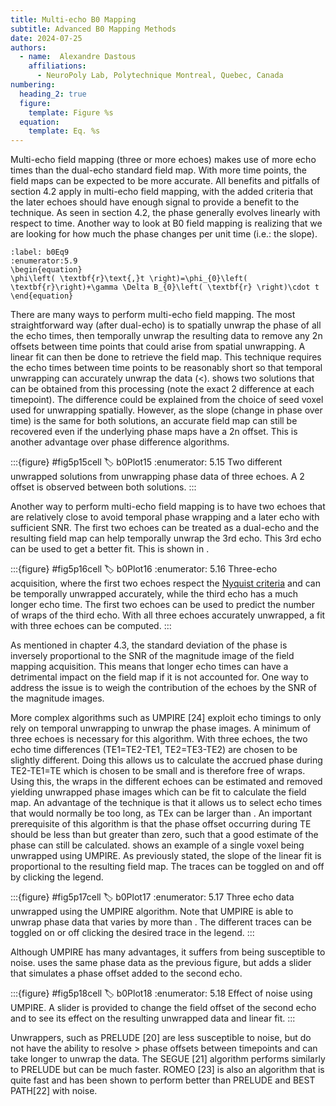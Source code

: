 ```yaml
---
title: Multi-echo B0 Mapping
subtitle: Advanced B0 Mapping Methods
date: 2024-07-25
authors:
  - name:  Alexandre Dastous
    affiliations:
      - NeuroPoly Lab, Polytechnique Montreal, Quebec, Canada
numbering:
  heading_2: true
  figure:
    template: Figure %s
  equation:
    template: Eq. %s
---
```


Multi-echo field mapping (three or more echoes) makes use of more echo times than the dual-echo standard field map. With more time points, the field maps can be expected to be more accurate. All benefits and pitfalls of section 4.2 apply in multi-echo field mapping, with the added criteria that the later echoes should have enough signal to provide a benefit to the technique. As seen in section 4.2, the phase generally evolves linearly with respect to time. Another way to look at B0 field mapping is realizing that we are looking for how much the phase changes per unit time (i.e.: the slope).

```{math}
:label: b0Eq9
:enumerator:5.9
\begin{equation}
\phi\left( \textbf{r}\text{,}t \right)=\phi_{0}\left( \textbf{r}\right)+\gamma \Delta B_{0}\left( \textbf{r} \right)\cdot t
\end{equation}
```

There are many ways to perform multi-echo field mapping. The most straightforward way (after dual-echo) is to spatially unwrap the phase of all the echo times, then temporally unwrap the resulting data to remove any 2n offsets between time points that could arise from spatial unwrapping. A linear fit can then be done to retrieve the field map. This technique requires the echo times between time points to be reasonably short so that temporal unwrapping can accurately unwrap the data (<). [](#b0Plot15) shows two solutions that can be obtained from this processing (note the exact 2 difference at each timepoint). The difference could be explained from the choice of seed voxel used for unwrapping spatially. However, as the slope (change in phase over time) is the same for both solutions, an accurate field map can still be recovered even if the underlying phase maps have a 2n offset. This is another advantage over phase difference algorithms.

:::{figure} #fig5p15cell
:label: b0Plot15
:enumerator: 5.15
Two different unwrapped solutions from unwrapping phase data of three echoes. A 2 offset is observed between both solutions.
:::

Another way to perform multi-echo field mapping is to have two echoes that are relatively close to avoid temporal phase wrapping and a later echo with sufficient SNR. The first two echoes can be treated as a dual-echo and the resulting field map can help temporally unwrap the 3rd echo. This 3rd echo can be used to get a better fit. This is shown in [](#fb0PLot16).


:::{figure} #fig5p16cell
:label: b0Plot16
:enumerator: 5.16
Three-echo acquisition, where the first two echoes respect the [Nyquist criteria](https://en.wikipedia.org/wiki/Nyquist_frequency) and can be temporally unwrapped accurately, while the third echo has a much longer echo time. The first two echoes can be used to predict the number of wraps of the third echo. With all three echoes accurately unwrapped, a fit with three echoes can be computed.
:::

As mentioned in chapter 4.3, the standard deviation of the phase is inversely proportional to the SNR of the magnitude image of the field mapping acquisition. This means that longer echo times can have a detrimental impact on the field map if it is not accounted for. One way to address the issue is to weigh the contribution of the echoes by the SNR of the magnitude images.

More complex algorithms such as UMPIRE [24] exploit echo timings to only rely on temporal unwrapping to unwrap the phase images. A minimum of three echoes is necessary for this algorithm. With three echoes, the two echo time differences (TE1=TE2-TE1, TE2=TE3-TE2) are chosen to be slightly different. Doing this allows us to calculate the accrued phase during TE2-TE1=TE  which is chosen to be small and is therefore free of wraps. Using this, the wraps in the different echoes can be estimated and removed yielding unwrapped phase images which can be fit to calculate the field map. An advantage of the technique is that it allows us to select echo times that would normally be too long, as TEx can be larger than . An important prerequisite of this algorithm is that the phase offset occurring during TE should be less than  but greater than zero, such that a good estimate of the phase can still be calculated. [](#b0Plot17) shows an example of a single voxel being unwrapped using UMPIRE. As previously stated, the slope of the linear fit is proportional to the resulting field map. The traces can be toggled on and off by clicking the legend.

:::{figure} #fig5p17cell
:label: b0Plot17
:enumerator: 5.17
Three echo data unwrapped using the UMPIRE algorithm. Note that UMPIRE is able to unwrap phase data that varies by more than . The different traces can be toggled on or off clicking the desired trace in the legend.
:::

Although UMPIRE has many advantages, it suffers from being susceptible to noise. [](#b0Plot18) uses the same phase data as the previous figure, but adds a slider that simulates a phase offset added to the second echo. 

:::{figure} #fig5p18cell
:label: b0Plot18
:enumerator: 5.18
Effect of noise using UMPIRE. A slider is provided to change the field offset of the second echo and to see its effect on the resulting unwrapped data and linear fit.
:::

Unwrappers, such as PRELUDE [20] are less susceptible to noise, but do not have the ability to resolve > phase offsets between timepoints and can take longer to unwrap the data. The SEGUE [21] algorithm performs similarly to PRELUDE but can be much faster. ROMEO [23] is also an algorithm that is quite fast and has been shown to perform better than PRELUDE and BEST PATH[22] with noise.
